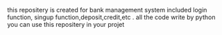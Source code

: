 this repositery is created for bank management system included login function, singup function,deposit,credit,etc . all the code write by python you can use this repositery in your projet

 
